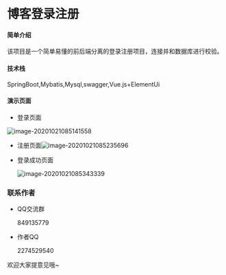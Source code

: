# 博客登录注册



#### 简单介绍

该项目是一个简单易懂的前后端分离的登录注册项目，连接并和数据库进行校验。



#### 技术栈

SpringBoot,Mybatis,Mysql,swagger,Vue.js+ElementUi

#### 演示页面

- 登录页面

![image-20201021085141558](C:\Users\guosz\AppData\Roaming\Typora\typora-user-images\image-20201021085141558.png)

- 注册页面![image-20201021085235696](C:\Users\guosz\AppData\Roaming\Typora\typora-user-images\image-20201021085235696.png)

- 登录成功页面

  ![image-20201021085343339](C:\Users\guosz\AppData\Roaming\Typora\typora-user-images\image-20201021085343339.png)

### 联系作者

- QQ交流群

  849135779

  

- 作者QQ

  2274529540

 欢迎大家提意见哦~